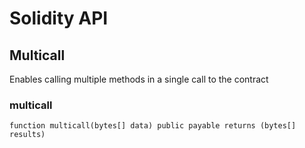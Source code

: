 # Solidity API

## Multicall

Enables calling multiple methods in a single call to the contract

### multicall

```solidity
function multicall(bytes[] data) public payable returns (bytes[] results)
```

